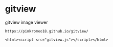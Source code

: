 # gitview
gitview image viewer

```
https://pinkromeo18.github.io/gitview/
```
```
<html><script src="gitview.js"></script></html>
```
